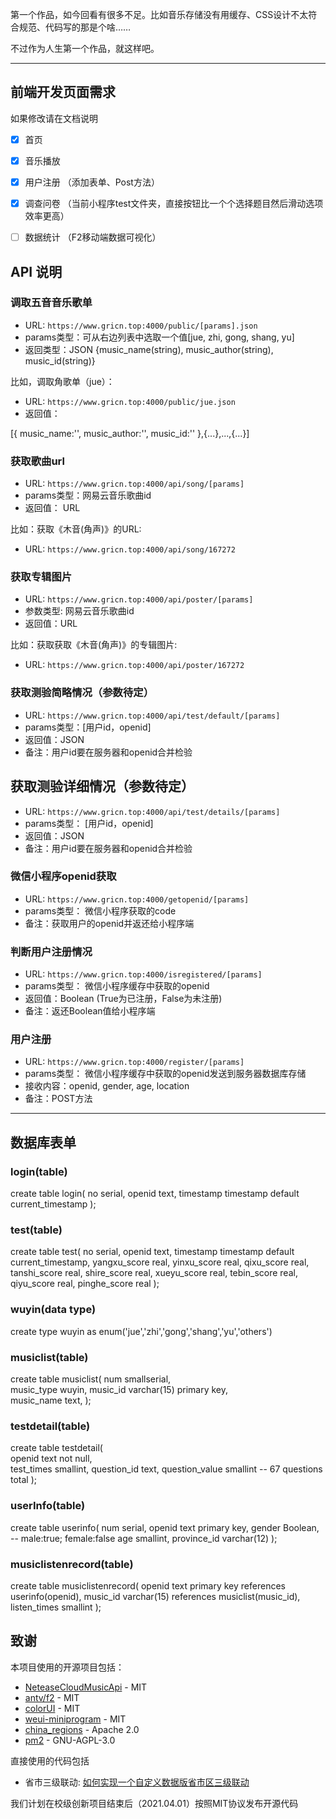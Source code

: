 第一个作品，如今回看有很多不足。比如音乐存储没有用缓存、CSS设计不太符合规范、代码写的那是个啥……

不过作为人生第一个作品，就这样吧。

------

## 前端开发页面需求

如果修改请在文档说明

- [X] 首页 
- [X] 音乐播放
- [X] 用户注册	（添加表单、Post方法）
- [X] 调查问卷	（当前小程序test文件夹，直接按钮比一个个选择题目然后滑动选项效率更高）
- [ ] 数据统计	（F2移动端数据可视化）


## API 说明

### 调取五音音乐歌单
- URL: `https://www.gricn.top:4000/public/[params].json`
- params类型：可从右边列表中选取一个值[jue, zhi, gong, shang, yu]
- 返回类型：JSON {music_name(string), music_author(string), music_id(string)}

比如，调取角歌单（jue）：
- URL: `https://www.gricn.top:4000/public/jue.json`
- 返回值：

[{
    music_name:'',
    music_author:'',
    music_id:''
},{...},...,{...}]

### 获取歌曲url
- URL: `https://www.gricn.top:4000/api/song/[params]`
- params类型：网易云音乐歌曲id
- 返回值： URL

比如：获取《木音(角声)》的URL:
- URL: `https://www.gricn.top:4000/api/song/167272`

### 获取专辑图片
- URL: `https://www.gricn.top:4000/api/poster/[params]`
- 参数类型: 网易云音乐歌曲id
- 返回值：URL

比如：获取获取《木音(角声)》的专辑图片:
- URL: `https://www.gricn.top:4000/api/poster/167272`

### 获取测验简略情况（参数待定）
- URL: `https://www.gricn.top:4000/api/test/default/[params]`
- params类型：[用户id，openid]
- 返回值：JSON
- 备注：用户id要在服务器和openid合并检验

## 获取测验详细情况（参数待定）
- URL: `https://www.gricn.top:4000/api/test/details/[params]`
- params类型： [用户id，openid]
- 返回值：JSON
- 备注：用户id要在服务器和openid合并检验

### 微信小程序openid获取
- URL: `https://www.gricn.top:4000/getopenid/[params]`
- params类型： 微信小程序获取的code
- 备注：获取用户的openid并返还给小程序端

### 判断用户注册情况
- URL: `https://www.gricn.top:4000/isregistered/[params]`
- params类型： 微信小程序缓存中获取的openid
- 返回值：Boolean (True为已注册，False为未注册)
- 备注：返还Boolean值给小程序端

### 用户注册
- URL: `https://www.gricn.top:4000/register/[params]`
- params类型： 微信小程序缓存中获取的openid发送到服务器数据库存储
- 接收内容：openid, gender, age, location
- 备注：POST方法

----

## 数据库表单
### login(table)
 create table login(
     no serial,
     openid text,
     timestamp timestamp default current_timestamp
 );

### test(table)
 create table test(
     no serial,
     openid text,
     timestamp timestamp default current_timestamp,
     yangxu_score real,
	 yinxu_score real,
	 qixu_score real,
	 tanshi_score real,
	 shire_score real,
	 xueyu_score real,
	 tebin_score real,
	 qiyu_score real,
	 pinghe_score real
 );


### wuyin(data type)
create type wuyin as enum('jue','zhi','gong','shang','yu','others')

### musiclist(table)
create table musiclist(
	num				smallserial,		 
	music_type		wuyin,
	music_id		varchar(15)			primary key,			
	music_name		text,
);

<!-- ### frequencyList(data type)
create type frequencylist as enum(0,1,2,3,4); -->

### testdetail(table) 
create table testdetail(		
	openid    		text				not null,	
	test_times		smallint,
	question_id		text,
	question_value	smallint
	-- 67 questions total
);

### userInfo(table)
create table userinfo(
	num		serial,
	openid    		text 		primary key,
	gender			Boolean, 	-- male:true; female:false
	age				smallint,
	province_id		varchar(12)
);

### musiclistenrecord(table)
create table musiclistenrecord(
	openid    		text				primary key	references userinfo(openid),
	music_id		varchar(15) 		references musiclist(music_id),
	listen_times	smallint
);

## 致谢
本项目使用的开源项目包括：

- [NeteaseCloudMusicApi](https://github.com/Binaryify/NeteaseCloudMusicApi) - MIT
- [antv/f2](https://github.com/antvis/f2) -  MIT
- [colorUI](https://github.com/weilanwl/ColorUI) - MIT
- [weui-miniprogram](https://github.com/wechat-miniprogram/weui-miniprogram) - MIT
- [china_regions](https://github.com/wecatch/china_regions) - Apache 2.0
- [pm2](https://github.com/Unitech/pm2) - GNU-AGPL-3.0

直接使用的代码包括
- 省市三级联动: [如何实现一个自定义数据版省市区三级联动](https://developers.weixin.qq.com/community/develop/article/doc/0000643f674fa81a18a92b37455413)

我们计划在校级创新项目结束后（2021.04.01）按照MIT协议发布开源代码
